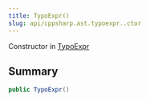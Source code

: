 ```yaml
---
title: TypoExpr()
slug: api/cppsharp.ast.typoexpr..ctor
---
```

Constructor in [TypoExpr](/api/cppsharp/ast/typoexpr)

## Summary



```csharp
public TypoExpr()
```

